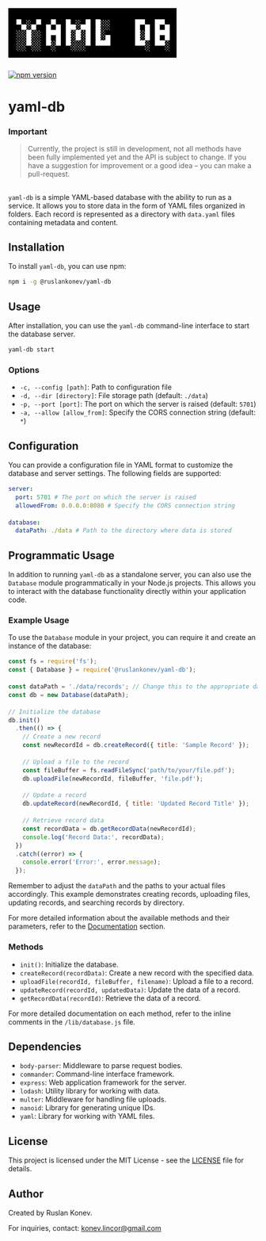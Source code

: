 <h1 style="margin-top: 2rem">
	<img src="./.github/yaml-db.svg" height="100" />
</h1>

[![npm version](https://img.shields.io/npm/v/%40ruslankonev%2Fyaml-db.svg)](https://www.npmjs.com/package/%40ruslankonev%2Fyaml-db)


# yaml-db

### Important 

>  Currently, the project is still in development, not all methods have been fully implemented yet and the API is subject to change. If you have a suggestion for improvement or a good idea – you can make a pull-request.

## 

`yaml-db` is a simple YAML-based database with the ability to run as a service. It allows you to store data in the form of YAML files organized in folders. Each record is represented as a directory with `data.yaml` files containing metadata and content.

## Installation

To install `yaml-db`, you can use npm:

```bash
npm i -g @ruslankonev/yaml-db
```

## Usage

After installation, you can use the `yaml-db` command-line interface to start the database server.

```bash
yaml-db start
```

### Options

- `-c, --config [path]`: Path to configuration file
- `-d, --dir [directory]`: File storage path (default: `./data`)
- `-p, --port [port]`: The port on which the server is raised (default: `5701`)
- `-a, --allow [allow_from]`: Specify the CORS connection string (default: `*`)

## Configuration

You can provide a configuration file in YAML format to customize the database and server settings. The following fields are supported:

```yaml
server:
  port: 5701 # The port on which the server is raised
  allowedFrom: 0.0.0.0:8080 # Specify the CORS connection string

database:
  dataPath: ./data # Path to the directory where data is stored
```


## Programmatic Usage

In addition to running `yaml-db` as a standalone server, you can also use the `Database` module programmatically in your Node.js projects. This allows you to interact with the database functionality directly within your application code.

### Example Usage

To use the `Database` module in your project, you can require it and create an instance of the database:

```javascript
const fs = require('fs');
const { Database } = require('@ruslankonev/yaml-db');

const dataPath = './data/records'; // Change this to the appropriate data path
const db = new Database(dataPath);

// Initialize the database
db.init()
  .then(() => {
    // Create a new record
    const newRecordId = db.createRecord({ title: 'Sample Record' });

    // Upload a file to the record
    const fileBuffer = fs.readFileSync('path/to/your/file.pdf');
    db.uploadFile(newRecordId, fileBuffer, 'file.pdf');

    // Update a record
    db.updateRecord(newRecordId, { title: 'Updated Record Title' });

    // Retrieve record data
    const recordData = db.getRecordData(newRecordId);
    console.log('Record Data:', recordData);
  })
  .catch((error) => {
    console.error('Error:', error.message);
  });
```

Remember to adjust the `dataPath` and the paths to your actual files accordingly. This example demonstrates creating records, uploading files, updating records, and searching records by directory.

For more detailed information about the available methods and their parameters, refer to the [Documentation](#methods) section.

### Methods

- `init()`: Initialize the database.
- `createRecord(recordData)`: Create a new record with the specified data.
- `uploadFile(recordId, fileBuffer, filename)`: Upload a file to a record.
- `updateRecord(recordId, updatedData)`: Update the data of a record.
- `getRecordData(recordId)`: Retrieve the data of a record.

For more detailed documentation on each method, refer to the inline comments in the `/lib/database.js` file.


## Dependencies

- `body-parser`: Middleware to parse request bodies.
- `commander`: Command-line interface framework.
- `express`: Web application framework for the server.
- `lodash`: Utility library for working with data.
- `multer`: Middleware for handling file uploads.
- `nanoid`: Library for generating unique IDs.
- `yaml`: Library for working with YAML files.

## License

This project is licensed under the MIT License - see the [LICENSE](LICENSE) file for details.

## Author

Created by Ruslan Konev.

For inquiries, contact: konev.lincor@gmail.com
